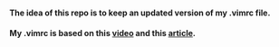 
#### The idea of this repo is to keep an updated version of my .vimrc file.
#### My .vimrc is based on this [video](https://www.youtube.com/watch?v=B-EPvfxcgl0&feature=emb_rel_end) and this [article](https://realpython.com/vim-and-python-a-match-made-in-heaven/).
